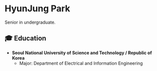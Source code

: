 # HyunJung Park
Senior in undergraduate.
## 🎓 Education

- **Seoul National University of Science and Technology / Republic of Korea**
  - Major: Department of Electrical and Information Engineering
